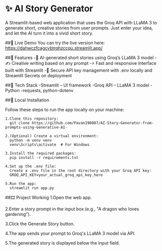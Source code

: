 # ✨ AI Story Generator

A Streamlit-based web application that uses the Groq API with LLaMA 3 to generate short, creative stories from user prompts. Just enter your idea, and let the AI turn it into a vivid short story.

##🚀 Live Demo
You can try the live version here:  
https://dahwczfcagcvbtrqhzccqu.streamlit.app/


##📌 Features
  -🧠 AI-generated short stories using Groq’s LLaMA 3 model
  -✍️ Creative writing based on any prompt
  -⚡ Fast and responsive interface built with Streamlit
  -🔐 Secure API key management with .env locally and Streamlit Secrets on deployment

  
##💠 Tech Stack
  -Streamlit – UI framework
  -Groq API – LLaMA 3 model
  -Python
  -requests, python-dotenv

  
##📅 Local Installation

  Follow these steps to run the app locally on your machine:

    1.Clone this repository:
      git clone https://github.com/Pavan190807/AI-Story-Generator-from-prompts-using-Generative-AI-
    
    2.(Optional) Create a virtual environment:
      python -m venv venv
      venv\Scripts\activate  # For Windows
    
    3.Install the required packages:
      pip install -r requirements.txt
    
    4.Set up the .env file:
      Create a .env file in the root directory with your Groq API key:
      GROQ_API_KEY=your_actual_groq_api_key_here
    
    5.Run the app:
      streamlit run app.py
    
##🎞️ Project Working
  1.Open the web app.

  2.Enter a story prompt in the input box (e.g., "A dragon who loves gardening").

  3.Click the Generate Story button.

  4.The app sends your prompt to Groq's LLaMA 3 model via API.

  5.The generated story is displayed below the input field.
